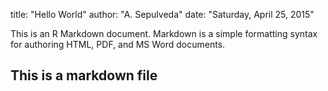 title: "Hello World"
author: "A. Sepulveda"
date: "Saturday, April 25, 2015"

This is an R Markdown document. Markdown is a simple formatting syntax for authoring HTML, PDF, and MS Word documents.
## This is a markdown file
